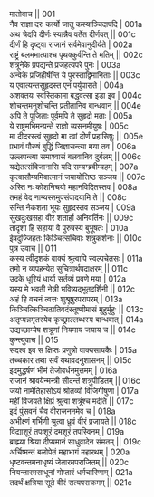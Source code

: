 मातोवाच ||	001    
नैव राज्ञा दरः कार्यो जातु कस्याञ्चिदापदि |	001a  
अथ चेदपि दीर्णः स्यान्नैव वर्तेत दीर्णवत् ||	001c  
दीर्णं हि दृष्ट्वा राजानं सर्वमेवानुदीर्यते |	002a  
राष्ट्रं बलममात्याश्च पृथक्कुर्वन्ति ते मतिम् ||	002c  
शत्रूनेके प्रपद्यन्ते प्रजहत्यपरे पुनः |	003a  
अन्वेके प्रजिहीर्षन्ति ये पुरस्ताद्विमानिताः ||	003c  
य एवात्यन्तसुहृदस्त एनं पर्युपासते |	004a  
अशक्तयः स्वस्तिकामा बद्धवत्सा इडा इव |	004c  
शोचन्तमनुशोचन्ति प्रतीतानिव बान्धवान् ||	004e   
अपि ते पूजिताः पूर्वमपि ते सुहृदो मताः |	005a  
ये राष्ट्रमभिमन्यन्ते राज्ञो व्यसनमीयुषः |	005c  
मा दीदरस्त्वं सुहृदो मा त्वां दीर्णं प्रहासिषुः ||	005e   
प्रभावं पौरुषं बुद्धिं जिज्ञासन्त्या मया तव |	006a  
उल्लपन्त्या समाश्वासं बलवानिव दुर्बलम् ||	006c  
यद्येतत्संविजानासि यदि सम्यग्ब्रवीम्यहम् |	007a  
कृत्वासौम्यमिवात्मानं जयायोत्तिष्ठ सञ्जय ||	007c  
अस्ति नः कोशनिचयो महानविदितस्तव |	008a  
तमहं वेद नान्यस्तमुपसंपादयामि ते ||	008c  
सन्ति नैकशता भूयः सुहृदस्तव सञ्जय |	009a  
सुखदुःखसहा वीर शतार्हा अनिवर्तिनः ||	009c  
तादृशा हि सहाया वै पुरुषस्य बुभूषतः |	010a  
ईषदुज्जिहतः किञ्चित्सचिवाः शत्रुकर्शनाः ||	010c  
पुत्र उवाच ||	011    
कस्य त्वीदृशकं वाक्यं श्रुत्वापि स्वल्पचेतसः |	011a  
तमो न व्यपहन्येत सुचित्रार्थपदाक्षरम् ||	011c  
उदके धूरियं धार्या सर्तव्यं प्रवणे मया |	012a  
यस्य मे भवती नेत्री भविष्यद्भूतदर्शिनी ||	012c  
अहं हि वचनं त्वत्तः शुश्रूषुरपरापरम् |	013a  
किञ्चित्किञ्चित्प्रतिवदंस्तूष्णीमासं मुहुर्मुहुः ||	013c  
अतृप्यन्नमृतस्येव कृच्छ्राल्लब्धस्य बान्धवात् |	014a  
उद्यच्छाम्येष शत्रूणां नियमाय जयाय च ||	014c  
कुन्त्युवाच ||	015    
सदश्व इव स क्षिप्तः प्रणुन्नो वाक्यसायकैः |	015a  
तच्चकार तथा सर्वं यथावदनुशासनम् ||	015c  
इदमुद्धर्षणं भीमं तेजोवर्धनमुत्तमम् |	016a  
राजानं श्रावयेन्मन्त्री सीदन्तं शत्रुपीडितम् ||	016c  
जयो नामेतिहासोऽयं श्रोतव्यो विजिगीषुणा |	017a  
महीं विजयते क्षिप्रं श्रुत्वा शत्रूंश्च मर्दति ||	017c  
इदं पुंसवनं चैव वीराजननमेव च |	018a  
अभीक्ष्णं गर्भिणी श्रुत्वा ध्रुवं वीरं प्रजायते ||	018c  
विद्याशूरं तपःशूरं दमशूरं तपस्विनम् |	019a  
ब्राह्म्या श्रिया दीप्यमानं साधुवादेन संमतम् ||	019c  
अर्चिष्मन्तं बलोपेतं महाभागं महारथम् |	020a  
धृष्टवन्तमनाधृष्यं जेतारमपराजितम् ||	020c  
नियन्तारमसाधूनां गोप्तारं धर्मचारिणाम् |	021a  
तदर्थं क्षत्रिया सूते वीरं सत्यपराक्रमम् ||	021c  
